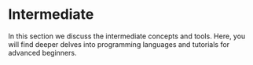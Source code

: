 # Intermediate

In this section we discuss the intermediate concepts and tools. Here, you will find deeper delves into programming languages and tutorials for advanced beginners.